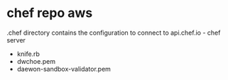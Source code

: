 # chef repo aws

.chef directory contains the configuration to connect to api.chef.io - chef server
- knife.rb
- dwchoe.pem
- daewon-sandbox-validator.pem
